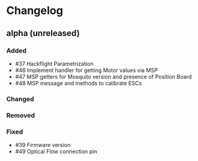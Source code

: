# Changelog

## alpha (unreleased)

### Added

* #37 Hackflight Parametrization
* #46 Implement handler for getting Motor values via MSP
* #47 MSP getters for Mosquito version and presence of Position Board
* #48 MSP message and methods to calibrate ESCs

### Changed

### Removed

### Fixed

* #39 Firmware version
* #49 Optical Flow connection pin
